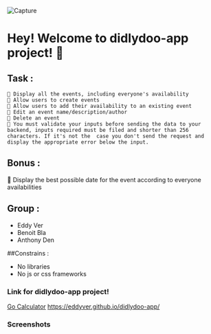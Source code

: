 
![Capture](https://github.com/becodeorg/CRL-Wilson-1/raw/master/1.TRAIL/2.The-Hill/Projects/3.Didlydoo/logo.png)
# Hey! Welcome to didlydoo-app project! 👋


## Task  :

    🌱 Display all the events, including everyone's availability
    🌱 Allow users to create events
    🌱 Allow users to add their availability to an existing event
    🌱 Edit an event name/description/author
    🌱 Delete an event
    🌱 You must validate your inputs before sending the data to your backend, inputs required must be filed and shorter than 256 characters. If it's not the  case you don't send the request and display the appropriate error below the input.


## Bonus :
🌼 Display the best possible date for the event according to everyone availabilities

## Group :
- Eddy Ver
- Benoit Bla
- Anthony Den

##Constrains :
- No libraries
- No js or css frameworks

### Link for didlydoo-app project!

[Go Calculator]()
https://eddyver.github.io/didlydoo-app/
### Screenshots
